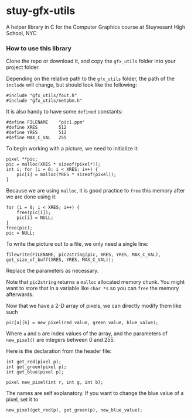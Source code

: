# stuy-gfx-utils

A helper library in C for the Computer Graphics course at Stuyvesant High School, NYC

### How to use this library

Clone the repo or download it, and copy the `gfx_utils` folder into your project folder.

Depending on the relative path to the `gfx_utils` folder, the path of the `include` will change, but should look like
the following:

```
#include "gfx_utils/fout.h"
#include "gfx_utils/netpbm.h"
```

It is also handy to have some `defined` constants:

```
#define FILENAME    "pic1.ppm"
#define XRES        512
#define YRES        512
#define MAX_C_VAL   255
```

To begin working with a picture, we need to initialize it:

```
pixel **pic;
pic = malloc(XRES * sizeof(pixel*));
int i; for (i = 0; i < XRES; i++) {
    pic[i] = malloc(YRES * sizeof(pixel));
}
```

Because we are using `malloc`, it is good practice to `free` this memory after we are done using it:

```
for (i = 0; i < XRES; i++) {
    free(pic[i]);
    pic[i] = NULL;
}
free(pic);
pic = NULL;
```

To write the picture out to a file, we only need a single line:

```
filewrite(FILENAME, pic2string(pic, XRES, YRES, MAX_C_VAL), get_size_of_buff(XRES, YRES, MAX_C_VAL));
```

Replace the parameters as necessary.

Note that `pic2string` returns a `malloc` allocated memory chunk. You might want
to store that in a variable like `char *s` so you can `free` the memory
afterwards.

Now that we have a 2-D array of pixels, we can directly modify them like such
```
pic[a][b] = new_pixel(red_value, green_value, blue_value);
```

Where `a` and `b` are index values of the array, and the parameters of `new_pixel()` are integers between
0 and 255.

Here is the declaration from the header file:

```
int get_red(pixel p);
int get_green(pixel p);
int get_blue(pixel p);

pixel new_pixel(int r, int g, int b);
```

The names are self explanatory. If you want to change the blue value of a pixel, set it to

```
new_pixel(get_red(p), get_green(p), new_blue_value);
```

